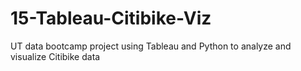 # 15-Tableau-Citibike-Viz
UT data bootcamp project using Tableau and Python to analyze and visualize Citibike data
